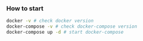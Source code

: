 ### How to start 

```bash
docker -v # check docker version
docker-compose -v # check docker-compose version
docker-compose up -d # start docker-compose
```

